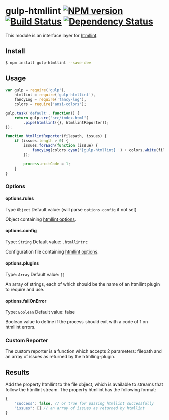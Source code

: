 # gulp-htmllint [![NPM version][npm-image]][npm-url] [![Build Status][travis-image]][travis-url] [![Dependency Status][depstat-image]][depstat-url]

This module is an interface layer for [htmllint](https://github.com/htmllint/htmllint/).

## Install

```sh
$ npm install gulp-htmllint --save-dev
```

## Usage

```js
var gulp = require('gulp'),
	htmllint = require('gulp-htmllint'),
	fancyLog = require('fancy-log'),
	colors = require('ansi-colors');

gulp.task('default', function() {
	return gulp.src('src/index.html')
		.pipe(htmllint({}, htmllintReporter));
});

function htmllintReporter(filepath, issues) {
	if (issues.length > 0) {
		issues.forEach(function (issue) {
			fancyLog(colors.cyan('[gulp-htmllint] ') + colors.white(filepath + ' [' + issue.line + ',' + issue.column + ']: ') + colors.red('(' + issue.code + ') ' + issue.msg));
		});

		process.exitCode = 1;
	}
}
```

### Options

#### options.rules
Type `Object`
Default value: (will parse `options.config` if not set)

Object containing [htmllint options](https://github.com/htmllint/htmllint/wiki/Options).

#### options.config
Type: `String`
Default value: `.htmllintrc`

Configuration file containing [htmllint options](https://github.com/htmllint/htmllint/wiki/Options).

#### options.plugins
Type: `Array`
Default value: `[]`

An array of strings, each of which should be the name of an htmllint plugin to require and use.

#### options.failOnError
Type: `Boolean`
Default value: false

Boolean value to define if the process should exit with a code of 1 on htmllint errors.

### Custom Reporter

The custom reporter is a function which accepts 2 parameters: filepath and an array of issues as returned by the htmlling-plugin.

## Results

Add the property htmllint to the file object, which is available to streams that follow the htmllint stream. The property htmllint has the following format:

```js
{
	"success": false, // or true for passing htmllint successfully
	"issues": [] // an array of issues as returned by htmllint
}
```

[npm-url]: https://www.npmjs.com/package/gulp-htmllint
[npm-image]: https://badge.fury.io/js/gulp-htmllint.svg
[travis-url]: https://travis-ci.org/yvanavermaet/gulp-htmllint
[travis-image]: https://img.shields.io/travis/yvanavermaet/gulp-htmllint.svg?branch=master
[depstat-url]: https://david-dm.org/yvanavermaet/gulp-htmllint
[depstat-image]: https://david-dm.org/yvanavermaet/gulp-htmllint.svg
